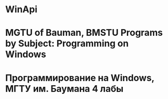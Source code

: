 # WinApi
# MGTU of Bauman, BMSTU Programs by Subject: Programming on Windows
# Программирование на Windows, МГТУ им. Баумана 4 лабы
